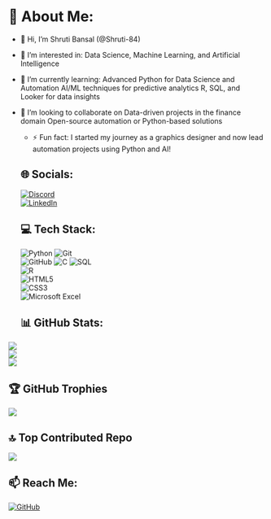 # 💫 About Me:
- 👋 Hi, I’m Shruti Bansal (@Shruti-84)
- 👀 I’m interested in:
      Data Science, Machine Learning, and Artificial Intelligence
- 🌱 I’m currently learning:
      Advanced Python for Data Science and Automation
      AI/ML techniques for predictive analytics
      R, SQL, and Looker for data insights
- 💞️ I’m looking to collaborate on
      Data-driven projects in the finance domain
      Open-source automation or Python-based solutions
   - ⚡ Fun fact: I started my journey as a graphics designer and now lead automation projects using Python and AI!
  ## 🌐 Socials:
     [![Discord](https://img.shields.io/badge/Discord-5865F2?logo=discord&logoColor=white)](shrutibansal.84)  
[![LinkedIn](https://img.shields.io/badge/LinkedIn-0077B5?logo=linkedin&logoColor=white)]([your-linkedin-profile-link](https://www.linkedin.com/in/shruti-bansal-b29727258))

  ## 💻 Tech Stack:
   ![Python](https://img.shields.io/badge/Python-%2314354C.svg?style=flat&logo=python&logoColor=white)
   ![Git](https://img.shields.io/badge/Git-%23F05033.svg?style=flat&logo=git&logoColor=white)  
   ![GitHub](https://img.shields.io/badge/GitHub-%23181717.svg?style=flat&logo=github&logoColor=white)
   ![C](https://img.shields.io/badge/C-%2300599C.svg?style=flat&logo=c&logoColor=white)
   ![SQL](https://img.shields.io/badge/SQL-%2307405e.svg?style=flat&logo=amazon-dynamodb&logoColor=white)  
   ![R](https://img.shields.io/badge/R-%23276DC3.svg?style=flat&logo=r&logoColor=white)  
   ![HTML5](https://img.shields.io/badge/HTML5-%23E34F26.svg?style=flat&logo=html5&logoColor=white)  
   ![CSS3](https://img.shields.io/badge/CSS3-%231572B6.svg?style=flat&logo=css3&logoColor=white)  
   ![Microsoft Excel](https://img.shields.io/badge/Microsoft_Excel-%23217346.svg?style=flat&logo=microsoft-excel&logoColor=white)

  ## 📊 GitHub Stats:  

![](https://github-readme-stats.vercel.app/api?username=Shruti-84&theme=radical&hide_border=false&include_all_commits=true&count_private=true)  
![](https://github-readme-streak-stats.herokuapp.com/?user=Shruti-84&theme=radical&hide_border=false)  
![](https://github-readme-stats.vercel.app/api/top-langs/?username=Shruti-84&theme=radical&hide_border=false&include_all_commits=true&count_private=true&layout=compact)  

## 🏆 GitHub Trophies  
![](https://github-profile-trophy.vercel.app/?username=Shruti-84&theme=radical&no-frame=false&no-bg=true&margin-w=4)  

## 🔝 Top Contributed Repo  
![](https://github-contributor-stats.vercel.app/api?username=Shruti-84&limit=1&theme=radical)  

## 📫 Reach Me:  
[![GitHub](https://img.shields.io/badge/GitHub-Shruti-84-%23181717.svg?style=flat&logo=github&logoColor=white)](https://github.com/Shruti-84)  


<!---
Shruti-84/Shruti-84 is a ✨ special ✨ repository because its `README.md` (this file) appears on your GitHub profile.
You can click the Preview link to take a look at your changes.
--->
